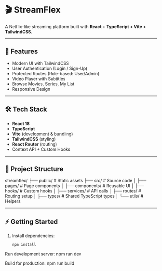 # 🎬 StreamFlex

A Netflix-like streaming platform built with **React + TypeScript + Vite + TailwindCSS**.

---

## 🚀 Features
- Modern UI with TailwindCSS
- User Authentication (Login / Sign-Up)
- Protected Routes (Role-based: User/Admin)
- Video Player with Subtitles
- Browse Movies, Series, My List
- Responsive Design

---

## 🛠️ Tech Stack
- **React 18**
- **TypeScript**
- **Vite** (development & bundling)
- **TailwindCSS** (styling)
- **React Router** (routing)
- Context API + Custom Hooks

---

## 📂 Project Structure

streamflex/
├── public/ # Static assets
├── src/ # Source code
│ ├── pages/ # Page components
│ ├── components/ # Reusable UI
│ ├── hooks/ # Custom hooks
│ ├── services/ # API calls
│ ├── routes/ # Routing setup
│ ├── types/ # Shared TypeScript types
│ └── utils/ # Helpers


---

## ⚡ Getting Started
1. Install dependencies:
   ```sh
   npm install

Run development server:
 npm run dev

Build for production:
npm run build